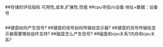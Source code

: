 ##存储的评估指标
可用性,成本,扩展性,性能
##cpu寻找i/o设备
地址+数据：设备号
##
##键盘如何产生信号?
##键盘的信号如何传输给显示器?
##键盘的信号传输给显示器需要哪些组件支持?
##磁盘怎么产生信号?
##磁盘和cpu关系?内存和cpu关系?
